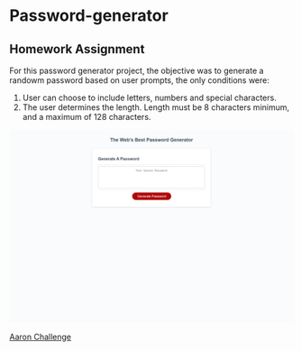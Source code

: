 # Password-generator
## Homework Assignment
For this password generator project, the objective was to generate a randowm password based
on user prompts, the only conditions were:

1. User can choose to include letters, numbers and special characters.
2. The user determines the length. Length must be 8 characters minimum, and a maximum of 128 characters.

![Screen Capture](./IMG/capture.png) 

[Aaron Challenge](https://thebigmotif.github.io/Password-generator/) 